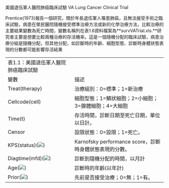 美國退伍軍人醫院肺癌臨床試驗 VA Lung Cancer Clinical Trial

Prentice(1973)報告一個研究，關於年長退伍軍人罹患肺癌，且無法接受手術之臨床試驗，病患在榮民醫院隨機接受標準治療方法或新的化學治療方法，比較治療的主要結果變數為死亡時間，變數名稱列在表1.6資料檔案為**survVATrial.xls.**研究者主要是想要比較兩種治療的存活機率。這是一個隨機分配的臨床試驗，病患治療分組是隨機分配，但其他分配，如診斷時的年齡、細胞型態、診斷時身體狀態表現的分數都可能影響存活結果

|   |   |
|---|---|
|表1.1：美國退伍軍人醫院肺癌臨床試驗|   |
|變數|描述|
|Treat(therapy)|治療組別：0=標準；1=新治療|
|Cellcode(cell)|細胞型態；1=鱗狀細胞；2=小細胞；3=腺體細胞；4=大細胞|
|Time(t)|存活時間，診斷日期至死亡日期，單位以日計。|
|Censor|設限狀態：0=設限；1=死亡。|
|KPS(status)(![](file:///C:/Users/kuku/AppData/Local/Temp/msohtmlclip1/01/clip_image002.png))|Karnofsky performance score，診斷時身體狀態表現的分數。|
|Diagtime(mfd)(![](file:///C:/Users/kuku/AppData/Local/Temp/msohtmlclip1/01/clip_image004.png))|診斷到隨機分配的時間，以月計|
|Age(![](file:///C:/Users/kuku/AppData/Local/Temp/msohtmlclip1/01/clip_image006.png))|診斷時的年齡(以年計)|
|Prior(![](file:///C:/Users/kuku/AppData/Local/Temp/msohtmlclip1/01/clip_image008.png))|先前是否接受治療；0=無；1=有。|